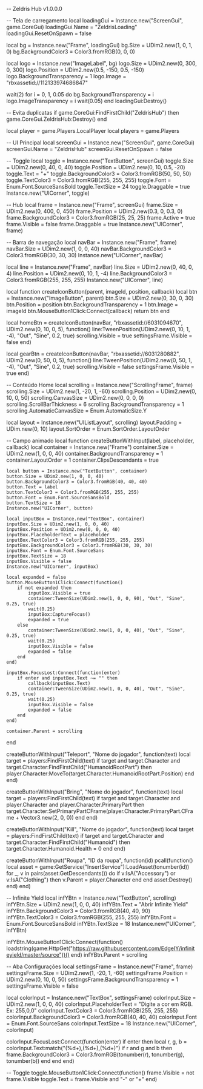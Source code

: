 -- Zeldris Hub v1.0.0.0

-- Tela de carregamento
local loadingGui = Instance.new("ScreenGui", game.CoreGui)
loadingGui.Name = "ZeldrisLoading"
loadingGui.ResetOnSpawn = false

local bg = Instance.new("Frame", loadingGui)
bg.Size = UDim2.new(1, 0, 1, 0)
bg.BackgroundColor3 = Color3.fromRGB(0, 0, 0)

local logo = Instance.new("ImageLabel", bg)
logo.Size = UDim2.new(0, 300, 0, 300)
logo.Position = UDim2.new(0.5, -150, 0.5, -150)
logo.BackgroundTransparency = 1
logo.Image = "rbxassetid://112133974686847"

wait(2)
for i = 0, 1, 0.05 do
	bg.BackgroundTransparency = i
	logo.ImageTransparency = i
	wait(0.05)
end
loadingGui:Destroy()

-- Evita duplicatas
if game.CoreGui:FindFirstChild("ZeldrisHub") then
	game.CoreGui.ZeldrisHub:Destroy()
end

local player = game.Players.LocalPlayer
local players = game.Players

-- UI Principal
local screenGui = Instance.new("ScreenGui", game.CoreGui)
screenGui.Name = "ZeldrisHub"
screenGui.ResetOnSpawn = false

-- Toggle
local toggle = Instance.new("TextButton", screenGui)
toggle.Size = UDim2.new(0, 40, 0, 40)
toggle.Position = UDim2.new(0, 10, 0.5, -20)
toggle.Text = "+"
toggle.BackgroundColor3 = Color3.fromRGB(50, 50, 50)
toggle.TextColor3 = Color3.fromRGB(255, 255, 255)
toggle.Font = Enum.Font.SourceSansBold
toggle.TextSize = 24
toggle.Draggable = true
Instance.new("UICorner", toggle)

-- Hub
local frame = Instance.new("Frame", screenGui)
frame.Size = UDim2.new(0, 400, 0, 450)
frame.Position = UDim2.new(0.3, 0, 0.3, 0)
frame.BackgroundColor3 = Color3.fromRGB(25, 25, 25)
frame.Active = true
frame.Visible = false
frame.Draggable = true
Instance.new("UICorner", frame)

-- Barra de navegação
local navBar = Instance.new("Frame", frame)
navBar.Size = UDim2.new(1, 0, 0, 40)
navBar.BackgroundColor3 = Color3.fromRGB(30, 30, 30)
Instance.new("UICorner", navBar)

local line = Instance.new("Frame", navBar)
line.Size = UDim2.new(0, 40, 0, 4)
line.Position = UDim2.new(0, 10, 1, -4)
line.BackgroundColor3 = Color3.fromRGB(255, 255, 255)
Instance.new("UICorner", line)

local function createIconButton(parent, imageId, position, callback)
	local btn = Instance.new("ImageButton", parent)
	btn.Size = UDim2.new(0, 30, 0, 30)
	btn.Position = position
	btn.BackgroundTransparency = 1
	btn.Image = imageId
	btn.MouseButton1Click:Connect(callback)
	return btn
end

local homeBtn = createIconButton(navBar, "rbxassetid://6031094670", UDim2.new(0, 10, 0, 5), function()
	line:TweenPosition(UDim2.new(0, 10, 1, -4), "Out", "Sine", 0.2, true)
	scrolling.Visible = true
	settingsFrame.Visible = false
end)

local gearBtn = createIconButton(navBar, "rbxassetid://6031280882", UDim2.new(0, 50, 0, 5), function()
	line:TweenPosition(UDim2.new(0, 50, 1, -4), "Out", "Sine", 0.2, true)
	scrolling.Visible = false
	settingsFrame.Visible = true
end)

-- Conteúdo Home
local scrolling = Instance.new("ScrollingFrame", frame)
scrolling.Size = UDim2.new(1, -20, 1, -60)
scrolling.Position = UDim2.new(0, 10, 0, 50)
scrolling.CanvasSize = UDim2.new(0, 0, 0, 0)
scrolling.ScrollBarThickness = 6
scrolling.BackgroundTransparency = 1
scrolling.AutomaticCanvasSize = Enum.AutomaticSize.Y

local layout = Instance.new("UIListLayout", scrolling)
layout.Padding = UDim.new(0, 10)
layout.SortOrder = Enum.SortOrder.LayoutOrder

-- Campo animado
local function createButtonWithInput(label, placeholder, callback)
	local container = Instance.new("Frame")
	container.Size = UDim2.new(1, 0, 0, 40)
	container.BackgroundTransparency = 1
	container.LayoutOrder = 1
	container.ClipsDescendants = true

	local button = Instance.new("TextButton", container)
	button.Size = UDim2.new(1, 0, 0, 40)
	button.BackgroundColor3 = Color3.fromRGB(40, 40, 40)
	button.Text = label
	button.TextColor3 = Color3.fromRGB(255, 255, 255)
	button.Font = Enum.Font.SourceSansBold
	button.TextSize = 18
	Instance.new("UICorner", button)

	local inputBox = Instance.new("TextBox", container)
	inputBox.Size = UDim2.new(1, 0, 0, 40)
	inputBox.Position = UDim2.new(0, 0, 0, 40)
	inputBox.PlaceholderText = placeholder
	inputBox.TextColor3 = Color3.fromRGB(255, 255, 255)
	inputBox.BackgroundColor3 = Color3.fromRGB(30, 30, 30)
	inputBox.Font = Enum.Font.SourceSans
	inputBox.TextSize = 18
	inputBox.Visible = false
	Instance.new("UICorner", inputBox)

	local expanded = false
	button.MouseButton1Click:Connect(function()
		if not expanded then
			inputBox.Visible = true
			container:TweenSize(UDim2.new(1, 0, 0, 90), "Out", "Sine", 0.25, true)
			wait(0.25)
			inputBox:CaptureFocus()
			expanded = true
		else
			container:TweenSize(UDim2.new(1, 0, 0, 40), "Out", "Sine", 0.25, true)
			wait(0.25)
			inputBox.Visible = false
			expanded = false
		end
	end)

	inputBox.FocusLost:Connect(function(enter)
		if enter and inputBox.Text ~= "" then
			callback(inputBox.Text)
			container:TweenSize(UDim2.new(1, 0, 0, 40), "Out", "Sine", 0.25, true)
			wait(0.25)
			inputBox.Visible = false
			expanded = false
		end
	end)

	container.Parent = scrolling
end

createButtonWithInput("Teleport", "Nome do jogador", function(text)
	local target = players:FindFirstChild(text)
	if target and target.Character and target.Character:FindFirstChild("HumanoidRootPart") then
		player.Character:MoveTo(target.Character.HumanoidRootPart.Position)
	end
end)

createButtonWithInput("Bring", "Nome do jogador", function(text)
	local target = players:FindFirstChild(text)
	if target and target.Character and player.Character and player.Character.PrimaryPart then
		target.Character:SetPrimaryPartCFrame(player.Character.PrimaryPart.CFrame + Vector3.new(2, 0, 0))
	end
end)

createButtonWithInput("Kill", "Nome do jogador", function(text)
	local target = players:FindFirstChild(text)
	if target and target.Character and target.Character:FindFirstChild("Humanoid") then
		target.Character.Humanoid.Health = 0
	end
end)

createButtonWithInput("Roupa", "ID da roupa", function(id)
	pcall(function()
		local asset = game:GetService("InsertService"):LoadAsset(tonumber(id))
		for _, v in pairs(asset:GetDescendants()) do
			if v:IsA("Accessory") or v:IsA("Clothing") then
				v.Parent = player.Character
			end
		end
		asset:Destroy()
	end)
end)

-- Infinite Yield
local infYBtn = Instance.new("TextButton", scrolling)
infYBtn.Size = UDim2.new(1, 0, 0, 40)
infYBtn.Text = "Abrir Infinite Yield"
infYBtn.BackgroundColor3 = Color3.fromRGB(40, 40, 90)
infYBtn.TextColor3 = Color3.fromRGB(255, 255, 255)
infYBtn.Font = Enum.Font.SourceSansBold
infYBtn.TextSize = 18
Instance.new("UICorner", infYBtn)

infYBtn.MouseButton1Click:Connect(function()
	loadstring(game:HttpGet("https://raw.githubusercontent.com/EdgeIY/infiniteyield/master/source"))()
end)
infYBtn.Parent = scrolling

-- Aba Configurações
local settingsFrame = Instance.new("Frame", frame)
settingsFrame.Size = UDim2.new(1, -20, 1, -60)
settingsFrame.Position = UDim2.new(0, 10, 0, 50)
settingsFrame.BackgroundTransparency = 1
settingsFrame.Visible = false

local colorInput = Instance.new("TextBox", settingsFrame)
colorInput.Size = UDim2.new(1, 0, 0, 40)
colorInput.PlaceholderText = "Digite a cor em RGB. Ex: 255,0,0"
colorInput.TextColor3 = Color3.fromRGB(255, 255, 255)
colorInput.BackgroundColor3 = Color3.fromRGB(40, 40, 40)
colorInput.Font = Enum.Font.SourceSans
colorInput.TextSize = 18
Instance.new("UICorner", colorInput)

colorInput.FocusLost:Connect(function(enter)
	if enter then
		local r, g, b = colorInput.Text:match("(%d+),(%d+),(%d+)")
		if r and g and b then
			frame.BackgroundColor3 = Color3.fromRGB(tonumber(r), tonumber(g), tonumber(b))
		end
	end
end)

-- Toggle
toggle.MouseButton1Click:Connect(function()
	frame.Visible = not frame.Visible
	toggle.Text = frame.Visible and "-" or "+"
end)
